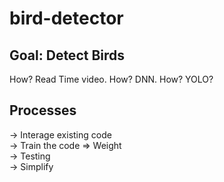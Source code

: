 # bird-detector

## Goal: Detect Birds
   How? Read Time video. How? DNN. How? YOLO?
   
## Processes
   -> Interage existing code \
   -> Train the code => Weight \
   -> Testing \
   -> Simplify
